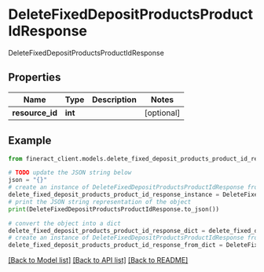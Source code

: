 # DeleteFixedDepositProductsProductIdResponse

DeleteFixedDepositProductsProductIdResponse

## Properties

Name | Type | Description | Notes
------------ | ------------- | ------------- | -------------
**resource_id** | **int** |  | [optional] 

## Example

```python
from fineract_client.models.delete_fixed_deposit_products_product_id_response import DeleteFixedDepositProductsProductIdResponse

# TODO update the JSON string below
json = "{}"
# create an instance of DeleteFixedDepositProductsProductIdResponse from a JSON string
delete_fixed_deposit_products_product_id_response_instance = DeleteFixedDepositProductsProductIdResponse.from_json(json)
# print the JSON string representation of the object
print(DeleteFixedDepositProductsProductIdResponse.to_json())

# convert the object into a dict
delete_fixed_deposit_products_product_id_response_dict = delete_fixed_deposit_products_product_id_response_instance.to_dict()
# create an instance of DeleteFixedDepositProductsProductIdResponse from a dict
delete_fixed_deposit_products_product_id_response_from_dict = DeleteFixedDepositProductsProductIdResponse.from_dict(delete_fixed_deposit_products_product_id_response_dict)
```
[[Back to Model list]](../README.md#documentation-for-models) [[Back to API list]](../README.md#documentation-for-api-endpoints) [[Back to README]](../README.md)


